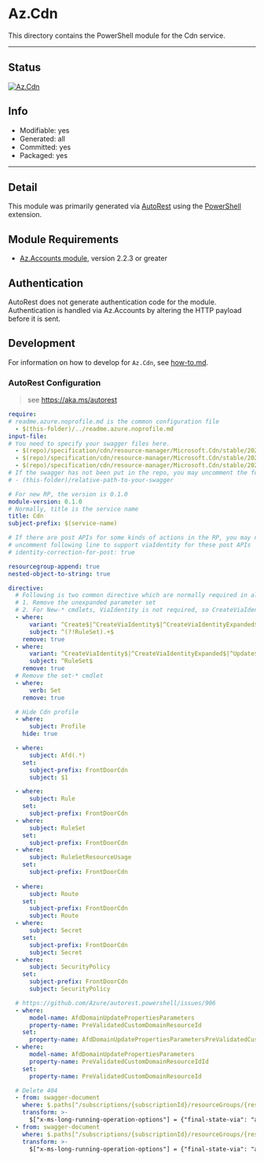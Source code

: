 <!-- region Generated -->
# Az.Cdn
This directory contains the PowerShell module for the Cdn service.

---
## Status
[![Az.Cdn](https://img.shields.io/powershellgallery/v/Az.Cdn.svg?style=flat-square&label=Az.Cdn "Az.Cdn")](https://www.powershellgallery.com/packages/Az.Cdn/)

## Info
- Modifiable: yes
- Generated: all
- Committed: yes
- Packaged: yes

---
## Detail
This module was primarily generated via [AutoRest](https://github.com/Azure/autorest) using the [PowerShell](https://github.com/Azure/autorest.powershell) extension.

## Module Requirements
- [Az.Accounts module](https://www.powershellgallery.com/packages/Az.Accounts/), version 2.2.3 or greater

## Authentication
AutoRest does not generate authentication code for the module. Authentication is handled via Az.Accounts by altering the HTTP payload before it is sent.

## Development
For information on how to develop for `Az.Cdn`, see [how-to.md](how-to.md).
<!-- endregion -->

### AutoRest Configuration
> see https://aka.ms/autorest

``` yaml
require:
# readme.azure.noprofile.md is the common configuration file
  - $(this-folder)/../readme.azure.noprofile.md
input-file:
# You need to specify your swagger files here.
  - $(repo)/specification/cdn/resource-manager/Microsoft.Cdn/stable/2021-06-01/afdx.json
  - $(repo)/specification/cdn/resource-manager/Microsoft.Cdn/stable/2021-06-01/cdn.json
  - $(repo)/specification/cdn/resource-manager/Microsoft.Cdn/stable/2021-06-01/cdnwebapplicationfirewall.json
# If the swagger has not been put in the repo, you may uncomment the following line and refer to it locally
# - (this-folder)/relative-path-to-your-swagger 

# For new RP, the version is 0.1.0
module-version: 0.1.0
# Normally, title is the service name
title: Cdn
subject-prefix: $(service-name)

# If there are post APIs for some kinds of actions in the RP, you may need to 
# uncomment following line to support viaIdentity for these post APIs
# identity-correction-for-post: true

resourcegroup-append: true
nested-object-to-string: true

directive:
  # Following is two common directive which are normally required in all the RPs
  # 1. Remove the unexpanded parameter set
  # 2. For New-* cmdlets, ViaIdentity is not required, so CreateViaIdentityExpanded is removed as well
  - where:
      variant: ^Create$|^CreateViaIdentity$|^CreateViaIdentityExpanded$|^Update$|^UpdateViaIdentity$
      subject: ^(?!RuleSet).+$
    remove: true
  - where:
      variant: ^CreateViaIdentity$|^CreateViaIdentityExpanded$|^Update$|^UpdateViaIdentity$
      subject: ^RuleSet$
    remove: true
  # Remove the set-* cmdlet
  - where:
      verb: Set
    remove: true

  # Hide Cdn profile
  - where:
      subject: Profile
    hide: true

  - where:
      subject: Afd(.*)
    set:
      subject-prefix: FrontDoorCdn
      subject: $1

  - where:
      subject: Rule
    set:
      subject-prefix: FrontDoorCdn  
  - where:
      subject: RuleSet
    set:
      subject-prefix: FrontDoorCdn
  - where:
      subject: RuleSetResourceUsage
    set:
      subject-prefix: FrontDoorCdn
    
  - where:
      subject: Route
    set:
      subject-prefix: FrontDoorCdn
      subject: Route
  - where:
      subject: Secret
    set:
      subject-prefix: FrontDoorCdn
      subject: Secret   
  - where:
      subject: SecurityPolicy
    set:
      subject-prefix: FrontDoorCdn
      subject: SecurityPolicy   

  # https://github.com/Azure/autorest.powershell/issues/906
  - where:
      model-name: AfdDomainUpdatePropertiesParameters
      property-name: PreValidatedCustomDomainResourceId
    set:
      property-name: AfdDomainUpdatePropertiesParametersPreValidatedCustomDomainResourceId
  - where:
      model-name: AfdDomainUpdatePropertiesParameters
      property-name: PreValidatedCustomDomainResourceIdId
    set:
      property-name: PreValidatedCustomDomainResourceId

  # Delete 404
  - from: swagger-document
    where: $.paths["/subscriptions/{subscriptionId}/resourceGroups/{resourceGroupName}/providers/Microsoft.Cdn/profiles/{profileName}"].delete
    transform: >-
      $["x-ms-long-running-operation-options"] = {"final-state-via": "azure-async-operation"}
  - from: swagger-document
    where: $.paths["/subscriptions/{subscriptionId}/resourceGroups/{resourceGroupName}/providers/Microsoft.Cdn/profiles/{profileName}/endpoints/{endpointName}"].delete
    transform: >-
      $["x-ms-long-running-operation-options"] = {"final-state-via": "azure-async-operation"}
```
